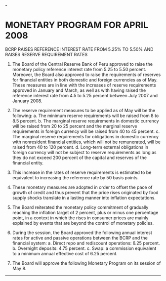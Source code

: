 **-**

# MONETARY PROGRAM FOR APRIL 2008
 BCRP RAISES REFERENCE INTEREST RATE FROM 5.25% TO 5.50%  AND RAISES RESERVE REQUIREMENT RATES

1. The Board of the Central Reserve Bank of Peru approved to raise the monetary policy
reference interest rate from 5.25 to 5.50 percent. Moreover, the Board also approved
to raise the requirements of reserves for financial entities in both domestic and foreign
currencies as of May. These measures are in line with the increases of reserve
requirements approved in January and March, as well as with having raised the
reference interest rate from 4.5 to 5.25 percent between July 2007 and January 2008.

2. The reserve requirement measures to be applied as of May will be the following:
a. The minimum reserve requirements will be raised from 8 to 8.5 percent.
b. The marginal reserve requirements in domestic currency will be raised from 20 to
25 percent and the marginal reserve requirements in foreign currency will be raised
from 40 to 45 percent.
c. The marginal reserve requirements for obligations in domestic currency with nonresident financial entities, which will not be remunerated, will be raised from 40 to
120 percent.
d. Long-term external obligations in foreign currency will not be subject to reserve
requirements as long as they do not exceed 200 percent of the capital and
reserves of the financial entity.

3. This increase in the rates of reserve requirements is estimated to be equivalent to
increasing the reference rate by 50 basis points.

4. These monetary measures are adopted in order to offset the pace of growth of credit
and thus prevent that the price rises originated by food supply shocks translate in a
lasting manner into inflation expectations.

5. The Board reiterated the monetary policy commitment of gradually reaching the
inflation target of 2 percent, plus or minus one percentage point, in a context in which
the rises in consumer prices are mainly explained by events that are beyond the
control of monetary policies.

6. During the session, the Board approved the following annual interest rates for active
and passive operations between the BCRP and the financial system:
a. Direct repo and rediscount operations: 6.25 percent.
b. Overnight deposits: 4.75 percent.
c. Swap: a commission equivalent to a minimum annual effective cost of 6.25 percent.

7. The Board will approve the following Monetary Program on its session of May 8.


-----

